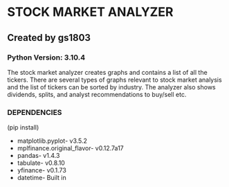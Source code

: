 # STOCK MARKET ANALYZER
## Created by gs1803
### Python Version: 3.10.4
The stock market analyzer creates graphs and contains a list of all the tickers. There are several types of graphs relevant to stock market analysis and the list of tickers can be sorted by industry. The analyzer also shows dividends, splits, and analyst recommendations to buy/sell etc. 

### DEPENDENCIES
(pip install)
* matplotlib.pyplot- v3.5.2
* mplfinance.original_flavor- v0.12.7a17
* pandas- v1.4.3
* tabulate- v0.8.10
* yfinance- v0.1.73
* datetime- Built in

